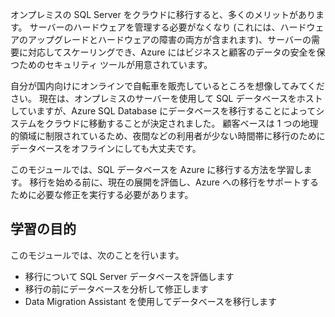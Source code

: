オンプレミスの SQL Server をクラウドに移行すると、多くのメリットがあります。 サーバーのハードウェアを管理する必要がなくなり (これには、ハードウェアのアップグレードとハードウェアの障害の両方が含まれます)、サーバーの需要に対応してスケーリングでき、Azure にはビジネスと顧客のデータの安全を保つためのセキュリティ ツールが用意されています。

自分が国内向けにオンラインで自転車を販売しているところを想像してみてください。 現在は、オンプレミスのサーバーを使用して SQL データベースをホストしていますが、Azure SQL Database にデータベースを移行することによってシステムをクラウドに移動することが決定されました。 顧客ベースは 1 つの地理的領域に制限されているため、夜間などの利用者が少ない時間帯に移行のためにデータベースをオフラインにしても大丈夫です。

このモジュールでは、SQL データベースを Azure に移行する方法を学習します。 移行を始める前に、現在の展開を評価し、Azure への移行をサポートするために必要な修正を実行する必要があります。

## <a name="learning-objectives"></a>学習の目的

このモジュールでは、次のことを行います。
- 移行について SQL Server データベースを評価します
- 移行の前にデータベースを分析して修正します
- Data Migration Assistant を使用してデータベースを移行します
